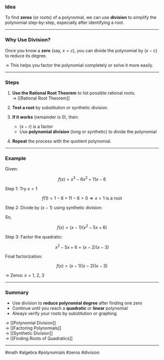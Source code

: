 ### Idea

To find **zeros** (or roots) of a polynomial, we can use **division** to simplify the polynomial step-by-step, especially after identifying a root.

---

### Why Use Division?

Once you know a **zero** (say, $x = c$), you can divide the polynomial by $(x - c)$ to reduce its degree.

→ This helps you factor the polynomial completely or solve it more easily.

---

### Steps

1. **Use the Rational Root Theorem** to list possible rational roots.  
   → [[Rational Root Theorem]]

2. **Test a root** by substitution or synthetic division.

3. **If it works** (remainder is 0), then:
   - $(x - r)$ is a factor
   - Use **polynomial division** (long or synthetic) to divide the polynomial

4. **Repeat** the process with the quotient polynomial.

---

### Example

Given:

$$
f(x) = x^3 - 6x^2 + 11x - 6
$$

Step 1: Try $x = 1$

$$
f(1) = 1 - 6 + 11 - 6 = 0 \Rightarrow x = 1 \text{ is a root}
$$

Step 2: Divide by $(x - 1)$ using synthetic division:


So,

$$
f(x) = (x - 1)(x^2 - 5x + 6)
$$

Step 3: Factor the quadratic:

$$
x^2 - 5x + 6 = (x - 2)(x - 3)
$$

Final factorization:

$$
f(x) = (x - 1)(x - 2)(x - 3)
$$

→ Zeros: $x = 1,\ 2,\ 3$

---

### Summary

- Use division to **reduce polynomial degree** after finding one zero
- Continue until you reach a **quadratic** or **linear** polynomial
- Always verify your roots by substitution or graphing

→ [[Polynomial Division]]  
→ [[Factoring Polynomials]]  
→ [[Synthetic Division]]  
→ [[Finding Roots of Quadratics]]

---

#math #algebra #polynomials #zeros #division
